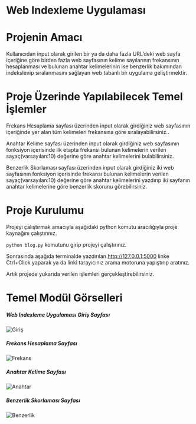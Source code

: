 # Web Indexleme Uygulaması
# Projenin Amacı
Kullanıcıdan input olarak girilen bir ya da daha fazla URL’deki web sayfa içeriğine göre birden fazla web sayfasının kelime sayılarının frekansının hesaplanması ve bulunan anahtar kelimelerinin ise benzerlik bakımından indekslenip sıralanmasını sağlayan web tabanlı bir uygulama geliştirmektir.
# Proje Üzerinde Yapılabilecek Temel İşlemler
Frekans Hesaplama sayfası üzerinden input olarak girdiğiniz web sayfasının içeriğinde yer alan tüm kelimeleri frekansına göre sıralayabilirsiniz..

Anahtar Kelime sayfası üzerinden input olarak girdiğiniz web sayfasının fonksiyon içerisinde ilk etapta frekansı bulunan kelimelerin verilen sayaç(varsayılan:10) değerine göre anahtar kelimelerini bulabilirsiniz.

Benzerlik Skorlaması sayfası üzerinden  input olarak girdiğiniz iki web sayfasının fonksiyon içerisinde frekansı bulunan kelimelerin verilen sayaç(varsayılan:10) değerine göre anahtar kelimelerini yazdırıp iki sayfanın anahtar kelimelerine göre benzerlik skorunu görebilirsiniz.

# Proje Kurulumu
Projeyi çalıştırmak amacıyla aşağıdaki python komutu aracılığıyla proje kaynağını çalıştırınız.

`python blog.py` komutunu girip projeyi çalıştırınız.

Sonrasında aşağıda terminalde yazdırılan http://127.0.0.1:5000 linke Ctrl+Click yaparak ya da linki tarayıcınız arama motoruna yapıştırıp aratınız.

Artık projede yukarıda verilen işlemleri gerçekleştirebilirsiniz.

# Temel Modül Görselleri
##### *Web Indexleme Uygulaması Giriş Sayfası*
![Giriş](https://user-images.githubusercontent.com/73740709/112596463-ea88e280-8e1c-11eb-9223-a0a7861a6969.png)
##### *Frekans Hesaplama Sayfası*
![Frekans](https://user-images.githubusercontent.com/73740709/112596603-173cfa00-8e1d-11eb-85f0-bec34ca1d415.png)
##### *Anahtar Kelime Sayfası*
![Anahtar](https://user-images.githubusercontent.com/73740709/112596779-53705a80-8e1d-11eb-9424-faf81318deaa.png)
##### *Benzerlik Skorlaması Sayfası*
![Benzerlik](https://user-images.githubusercontent.com/73740709/112596877-73a01980-8e1d-11eb-80d8-40d92a8d8920.png)




